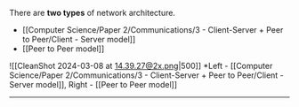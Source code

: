 
There are **two types** of network architecture.
- [[Computer Science/Paper 2/Communications/3 - Client-Server + Peer to Peer/Client - Server model]]
- [[Peer to Peer model]]

![[CleanShot 2024-03-08 at 14.39.27@2x.png|500]]
*Left - [[Computer Science/Paper 2/Communications/3 - Client-Server + Peer to Peer/Client - Server model]], Right - [[Peer to Peer model]]

-----


